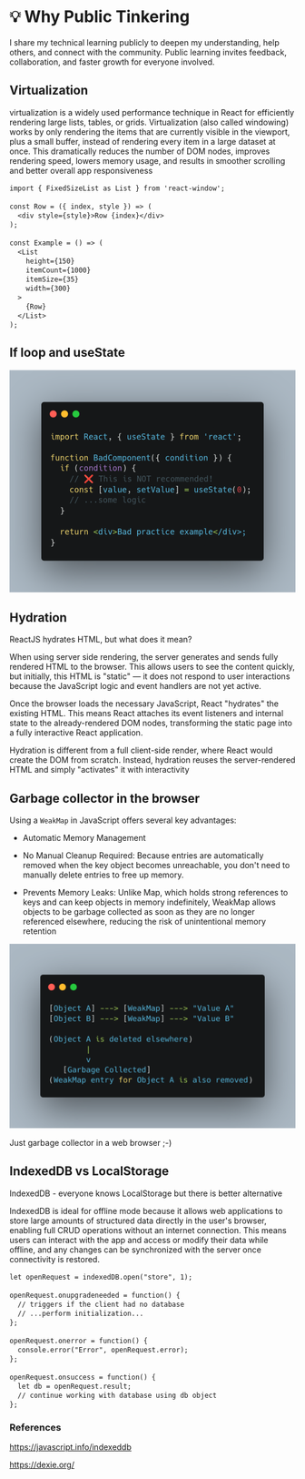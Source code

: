 # 💡 Why Public Tinkering

I share my technical learning publicly to deepen my understanding, help others, and connect with the community. Public learning invites feedback, collaboration, and faster growth for everyone involved.

## Virtualization

virtualization is a widely used performance technique in React for efficiently rendering large lists, tables, or grids. Virtualization (also called windowing) works by only rendering the items that are currently visible in the viewport, plus a small buffer, instead of rendering every item in a large dataset at once. This dramatically reduces the number of DOM nodes, improves rendering speed, lowers memory usage, and results in smoother scrolling and better overall app responsiveness

```
import { FixedSizeList as List } from 'react-window';

const Row = ({ index, style }) => (
  <div style={style}>Row {index}</div>
);

const Example = () => (
  <List
    height={150}
    itemCount={1000}
    itemSize={35}
    width={300}
  >
    {Row}
  </List>
);
```

## If loop and useState

![ifloop](./resources/ifloop.png)

## Hydration

ReactJS hydrates HTML, but what does it mean?

When using server side rendering, the server generates and sends fully rendered HTML to the browser. This allows users to see the content quickly, but initially, this HTML is "static" — it does not respond to user interactions because the JavaScript logic and event handlers are not yet active.

Once the browser loads the necessary JavaScript, React "hydrates" the existing HTML. This means React attaches its event listeners and internal state to the already-rendered DOM nodes, transforming the static page into a fully interactive React application.

Hydration is different from a full client-side render, where React would create the DOM from scratch. Instead, hydration reuses the server-rendered HTML and simply "activates" it with interactivity



## Garbage collector in the browser

Using a `WeakMap` in JavaScript offers several key advantages:

- Automatic Memory Management

- No Manual Cleanup Required: Because entries are automatically removed when the key object becomes unreachable, you don't need to manually delete entries to free up memory.
- Prevents Memory Leaks: Unlike Map, which holds strong references to keys and can keep objects in memory indefinitely, WeakMap allows objects to be garbage collected as soon as they are no longer referenced elsewhere, reducing the risk of unintentional memory retention

![weakmap](./resources/weakmap.png)

Just garbage collector in a web browser ;-)

## IndexedDB vs LocalStorage

IndexedDB - everyone knows LocalStorage but there is better alternative

IndexedDB is ideal for offline mode because it allows web applications to store large amounts of structured data directly in the user's browser, enabling full CRUD operations without an internet connection. This means users can interact with the app and access or modify their data while offline, and any changes can be synchronized with the server once connectivity is restored.


```
let openRequest = indexedDB.open("store", 1);

openRequest.onupgradeneeded = function() {
  // triggers if the client had no database
  // ...perform initialization...
};

openRequest.onerror = function() {
  console.error("Error", openRequest.error);
};

openRequest.onsuccess = function() {
  let db = openRequest.result;
  // continue working with database using db object
};
```
### References

https://javascript.info/indexeddb

https://dexie.org/
